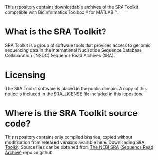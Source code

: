 
This repository contains downloadable archives of the SRA Toolkit compatible with Bioinformatics Toolbox ® for MATLAB ™.

# What is the SRA Toolkit?
SRA Toolkit is a group of software tools that provides access to genomic sequencing data in the International Nucleotide Sequence Database Collaboration (INSDC) Sequence Read Archives (SRA).

# Licensing
The SRA Toolkit software is placed in the public domain. A copy of this notice is included in the SRA_LICENSE file included in this repository.

# Where is the SRA Toolkit source code?
This repository contains only compiled binaries, copied without modification from released versions available here: [Downloading SRA Toolkit](https://github.com/ncbi/sra-tools/wiki/01.-Downloading-SRA-Toolkit). Source files can be obtained from [The NCBI SRA (Sequence Read Archive)](https://github.com/ncbi/sra-tools) repo on github. 
